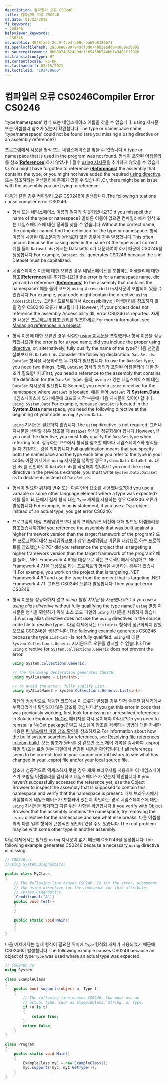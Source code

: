 ```yaml
---
description: 컴파일러 오류 CS0246
title: 컴파일러 오류 CS0246
ms.date: 01/23/2018
f1_keywords:
- CS0246
helpviewer_keywords:
- CS0246
ms.assetid: 4948fae2-2cc0-4ce4-b98c-ea69a8120b71
ms.openlocfilehash: 2a50ee8799794dcf0d074bb2eadd94c06962b892
ms.sourcegitcommit: 0bb8074d524e0dcf165430b744bb143461f17026
ms.translationtype: HT
ms.contentlocale: ko-KR
ms.lasthandoff: 03/15/2021
ms.locfileid: "103479660"
---
```

# <a name="compiler-error-cs0246"></a><span data-ttu-id="6d561-103">컴파일러 오류 CS0246</span><span class="sxs-lookup"><span data-stu-id="6d561-103">Compiler Error CS0246</span></span>

<span data-ttu-id="6d561-104">'type/namespace' 형식 또는 네임스페이스 이름을 찾을 수 없습니다. using 지시문 또는 어셈블리 참조가 있는지 확인합니다.</span><span class="sxs-lookup"><span data-stu-id="6d561-104">The type or namespace name 'type/namespace' could not be found (are you missing a using directive or an assembly reference?)</span></span>  
  
<span data-ttu-id="6d561-105">프로그램에서 사용된 형식 또는 네임스페이스를 찾을 수 없습니다.</span><span class="sxs-lookup"><span data-stu-id="6d561-105">A type or namespace that is used in the program was not found.</span></span> <span data-ttu-id="6d561-106">형식이 포함된 어셈블리를 참조([**References**](../compiler-options/inputs.md#references))하지 않았거나 필수 [using 지시문](../keywords/using-directive.md)을 추가하지 않았을 수 있습니다.</span><span class="sxs-lookup"><span data-stu-id="6d561-106">You might have forgotten to reference ([**References**](../compiler-options/inputs.md#references)) the assembly that contains the type, or you might not have added the required [using directive](../keywords/using-directive.md).</span></span>  <span data-ttu-id="6d561-107">또는 참조하려는 어셈블리에 문제가 있을 수 있습니다.</span><span class="sxs-lookup"><span data-stu-id="6d561-107">Or, there might be an issue with the assembly you are trying to reference.</span></span>  
  
<span data-ttu-id="6d561-108">다음과 같은 경우 컴파일러 오류 CS0246이 발생합니다.</span><span class="sxs-lookup"><span data-stu-id="6d561-108">The following situations cause compiler error CS0246.</span></span>  
  
- <span data-ttu-id="6d561-109">형식 또는 네임스페이스 이름의 철자가 잘못되었나요?</span><span class="sxs-lookup"><span data-stu-id="6d561-109">Did you misspell the name of the type or namespace?</span></span> <span data-ttu-id="6d561-110">올바른 이름이 없으면 컴파일러에서 형식 또는 네임스페이스에 대한 정의를 찾을 수 없습니다.</span><span class="sxs-lookup"><span data-stu-id="6d561-110">Without the correct name, the compiler cannot find the definition for the type or namespace.</span></span> <span data-ttu-id="6d561-111">형식 이름에 사용된 대/소문자가 올바르지 않은 경우에 자주 발생합니다.</span><span class="sxs-lookup"><span data-stu-id="6d561-111">This often occurs because the casing used in the name of the type is not correct.</span></span> <span data-ttu-id="6d561-112">예를 들어 `Dataset ds;`에서는 Dataset의 s가 대문자여야 하기 때문에 CS0246을 생성합니다.</span><span class="sxs-lookup"><span data-stu-id="6d561-112">For example, `Dataset ds;` generates CS0246 because the s in Dataset must be capitalized.</span></span>  
  
- <span data-ttu-id="6d561-113">네임스페이스 이름에 대한 오류인 경우 네임스페이스를 포함하는 어셈블리에 대한 참조([**References**](../compiler-options/inputs.md#references))를 추가했나요?</span><span class="sxs-lookup"><span data-stu-id="6d561-113">If the error is for a namespace name, did you add a reference ([**References**](../compiler-options/inputs.md#references)) to the assembly that contains the namespace?</span></span> <span data-ttu-id="6d561-114">예를 들어 코드에 `using Accessibility`지시문이 포함되어 있을 수 있습니다.</span><span class="sxs-lookup"><span data-stu-id="6d561-114">For example, your code might contain the directive `using Accessibility`.</span></span> <span data-ttu-id="6d561-115">그러나 프로젝트에서 Accessibility.dll 어셈블리를 참조하지 않을 경우 CS0246 오류가 보고됩니다.</span><span class="sxs-lookup"><span data-stu-id="6d561-115">However, if your project does not reference the assembly Accessibility.dll, error CS0246 is reported.</span></span> <span data-ttu-id="6d561-116">자세한 내용은 [프로젝트의 참조 관리](/visualstudio/ide/managing-references-in-a-project)를 참조하세요.</span><span class="sxs-lookup"><span data-stu-id="6d561-116">For more information, see [Managing references in a project](/visualstudio/ide/managing-references-in-a-project)</span></span>  
  
- <span data-ttu-id="6d561-117">형식 이름에 대한 오류인 경우 적절한 [using 지시문](../keywords/using-directive.md)을 포함했거나 형식 이름을 정규화했나요?</span><span class="sxs-lookup"><span data-stu-id="6d561-117">If the error is for a type name, did you include the proper [using directive](../keywords/using-directive.md), or, alternatively, fully qualify the name of the type?</span></span> <span data-ttu-id="6d561-118">다음 선언을 살펴보세요. `DataSet ds`.</span><span class="sxs-lookup"><span data-stu-id="6d561-118">Consider the following declaration: `DataSet ds`.</span></span> <span data-ttu-id="6d561-119">`DataSet` 형식을 사용하려면 두 가지가 필요합니다.</span><span class="sxs-lookup"><span data-stu-id="6d561-119">To use the `DataSet` type, you need two things.</span></span> <span data-ttu-id="6d561-120">첫째, `DataSet` 형식의 정의가 포함된 어셈블리에 대한 참조가 필요합니다.</span><span class="sxs-lookup"><span data-stu-id="6d561-120">First, you need a reference to the assembly that contains the definition for the `DataSet` type.</span></span> <span data-ttu-id="6d561-121">둘째, `using` 가 있는 네임스페이스에 대한 `DataSet` 지시문이 필요합니다.</span><span class="sxs-lookup"><span data-stu-id="6d561-121">Second, you need a `using` directive for the namespace where `DataSet` is located.</span></span> <span data-ttu-id="6d561-122">예를 들어 `DataSet` 가 **System.Data** 네임스페이스에 있기 때문에 코드의 시작 부분에 다음 지시문이 있어야 합니다. `using System.Data`.</span><span class="sxs-lookup"><span data-stu-id="6d561-122">For example, because `DataSet` is located in the **System.Data** namespace, you need the following directive at the beginning of your code: `using System.Data`.</span></span>  
  
     <span data-ttu-id="6d561-123">`using` 지시문은 필요하지 않습니다.</span><span class="sxs-lookup"><span data-stu-id="6d561-123">The `using` directive is not required.</span></span> <span data-ttu-id="6d561-124">그러나 지시문을 생략할 경우 참조할 때 `DataSet` 형식을 정규화해야 합니다.</span><span class="sxs-lookup"><span data-stu-id="6d561-124">However, if you omit the directive, you must fully qualify the `DataSet` type when referring to it.</span></span> <span data-ttu-id="6d561-125">정규화는 코드에서 형식을 참조할 때마다 네임스페이스와 형식을 둘 다 지정하는 것을 의미합니다.</span><span class="sxs-lookup"><span data-stu-id="6d561-125">Full qualification means that you specify both the namespace and the type each time you refer to the type in your code.</span></span> <span data-ttu-id="6d561-126">이전 예제에서 `using` 지시문을 생략할 경우 `System.Data.DataSet ds` 대신 `ds` 를 선언하도록 `DataSet ds`를 작성해야 합니다.</span><span class="sxs-lookup"><span data-stu-id="6d561-126">If you omit the `using` directive in the previous example, you must write `System.Data.DataSet ds` to declare `ds` instead of `DataSet ds`.</span></span>  
  
- <span data-ttu-id="6d561-127">형식이 필요한 위치에 변수 또는 다른 언어 요소를 사용했나요?</span><span class="sxs-lookup"><span data-stu-id="6d561-127">Did you use a variable or some other language element where a type was expected?</span></span> <span data-ttu-id="6d561-128">예를 들어 **is** 문에서 실제 형식 대신 `Type` 개체를 사용하는 경우 CS0246 오류가 발생합니다.</span><span class="sxs-lookup"><span data-stu-id="6d561-128">For example, in an **is** statement, if you use a `Type` object instead of an actual type, you get error CS0246.</span></span>  

- <span data-ttu-id="6d561-129">프로그램의 대상 프레임워크보다 상위 프레임워크 버전에 대해 빌드된 어셈블리를 참조했습니까?</span><span class="sxs-lookup"><span data-stu-id="6d561-129">Did you reference the assembly that was built against a higher framework version than the target framework of the program?</span></span> <span data-ttu-id="6d561-130">또는 프로그램의 대상 프레임워크보다 상위 프레임워크 버전을 대상으로 하는 프로젝트를 참조했습니까?</span><span class="sxs-lookup"><span data-stu-id="6d561-130">Or did you reference the project that is targeting a higher framework version than the target framework of the program?</span></span> <span data-ttu-id="6d561-131">예를 들어, .NET Framework 4.6.1을 대상으로 하는 프로젝트에서 작업하고 .NET Framework 4.7.1을 대상으로 하는 프로젝트의 형식을 사용하는 경우가 있습니다.</span><span class="sxs-lookup"><span data-stu-id="6d561-131">For example, you work on the project that is targeting .NET Framework 4.6.1 and use the type from the project that is targeting .NET Framework 4.7.1.</span></span> <span data-ttu-id="6d561-132">그러면 CS0246 오류가 발생합니다.</span><span class="sxs-lookup"><span data-stu-id="6d561-132">Then you get error CS0246.</span></span>
  
- <span data-ttu-id="6d561-133">형식 이름을 정규화하지 않고 *using 별칭 지시문* 을 사용했나요?</span><span class="sxs-lookup"><span data-stu-id="6d561-133">Did you use a *using alias directive* without fully qualifying the type name?</span></span> <span data-ttu-id="6d561-134">`using` 별칭 지시문은 형식을 확인하기 위해 소스 코드 파일의 `using` 지시문을 사용하지 않습니다.</span><span class="sxs-lookup"><span data-stu-id="6d561-134">A `using` alias directive does not use the `using` directives in the source code file to resolve types.</span></span> <span data-ttu-id="6d561-135">다음 예제에서는 `List<int>` 형식이 정규화되지 않았으므로 CS0246을 생성합니다.</span><span class="sxs-lookup"><span data-stu-id="6d561-135">The following example generates CS0246 because the type `List<int>` is not fully qualified.</span></span> <span data-ttu-id="6d561-136">`using` 에 대한 `System.Collections.Generic` 지시문으로 오류를 방지할 수 없습니다.</span><span class="sxs-lookup"><span data-stu-id="6d561-136">The `using` directive for `System.Collections.Generic` does not prevent the error.</span></span>  
  
    ```csharp  
    using System.Collections.Generic;  
  
    // The following declaration generates CS0246.  
    using myAliasName = List<int>;
  
    // To avoid the error, fully qualify List.  
    using myAliasName2 = System.Collections.Generic.List<int>;  
    ```  
  
     <span data-ttu-id="6d561-137">이전에 정상적으로 작동한 코드에서 이 오류가 발생할 경우 먼저 솔루션 탐색기에서 누락되었거나 확인되지 않은 참조를 찾습니다.</span><span class="sxs-lookup"><span data-stu-id="6d561-137">If you get this error in code that was previously working, first look for missing or unresolved references in Solution Explorer.</span></span> <span data-ttu-id="6d561-138">[NuGet](https://www.nuget.org/) 패키지를 다시 설치해야 하나요?</span><span class="sxs-lookup"><span data-stu-id="6d561-138">Do you need to reinstall a [NuGet](https://www.nuget.org/) package?</span></span> <span data-ttu-id="6d561-139">빌드 시스템이 참조를 검색하는 방법에 대한 자세한 내용은 [팀 빌드에서 파일 참조 확인](/archive/blogs/manishagarwal/resolving-file-references-in-team-build-part-2)을 참조하세요.</span><span class="sxs-lookup"><span data-stu-id="6d561-139">For information about how the build system searches for references, see [Resolving file references in team build](/archive/blogs/manishagarwal/resolving-file-references-in-team-build-part-2).</span></span> <span data-ttu-id="6d561-140">모든 참조가 올바른 것 같으면 소스 제어 기록을 검사하여 .csproj 파일 및/또는 로컬 원본 파일에서 변경된 내용을 확인합니다.</span><span class="sxs-lookup"><span data-stu-id="6d561-140">If all references seem to be correct, look in your source control history to see what has changed in your .csproj file and/or your local source file.</span></span>  
  
     <span data-ttu-id="6d561-141">참조에 성공적으로 액세스하지 못한 경우 개체 브라우저를 사용하여 이 네임스페이스가 포함될 어셈블리를 검사하고 네임스페이스가 있는지 확인합니다.</span><span class="sxs-lookup"><span data-stu-id="6d561-141">If you haven’t successfully accessed the reference yet, use the Object Browser to inspect the assembly that is supposed to contain this namespace and verify that the namespace is present.</span></span> <span data-ttu-id="6d561-142">개체 브라우저에서 어셈블리에 네임스페이스가 포함되어 있는지 확인하는 경우 네임스페이스에 대한 `using` 지시문을 제거하고 다른 위반 사항을 확인합니다.</span><span class="sxs-lookup"><span data-stu-id="6d561-142">If you verify with Object Browser that the assembly contains the namespace, try removing the `using` directive for the namespace and see what else breaks.</span></span> <span data-ttu-id="6d561-143">다른 어셈블리의 다른 일부 형식에 근본적인 원인이 있을 수도 있습니다.</span><span class="sxs-lookup"><span data-stu-id="6d561-143">The root problem may be with some other type in another assembly.</span></span>  
  
<span data-ttu-id="6d561-144">다음 예제에서는 필요한 `using` 지시문이 없기 때문에 CS0246을 생성합니다.</span><span class="sxs-lookup"><span data-stu-id="6d561-144">The following example generates CS0246 because a necessary `using` directive is missing.</span></span>  
  
```csharp  
// CS0246.cs  
//using System.Diagnostics;  
  
public class MyClass  
{  
    // The following line causes CS0246. To fix the error, uncomment  
    // the using directive for the namespace for this attribute,  
    // System.Diagnostics.  
    [Conditional("A")]  
    public void Test()  
    {  
    }  
  
    public static void Main()  
    {  
    }  
}  
```  
  
<span data-ttu-id="6d561-145">다음 예제에서는 실제 형식이 필요한 위치에 `Type` 형식의 개체가 사용되었기 때문에 CS0246이 발생합니다.</span><span class="sxs-lookup"><span data-stu-id="6d561-145">The following example causes CS0246 because an object of type `Type` was used where an actual type was expected.</span></span>  
  
```csharp  
// CS0246b.cs  
using System;  
  
class ExampleClass  
{  
    public bool supports(object o, Type t)  
    {  
        // The following line causes CS0246. You must use an  
        // actual type, such as ExampleClass, String, or Type.  
        if (o is t)  
        {  
            return true;  
        }  
        return false;  
    }  
}  
  
class Program  
{  
    public static void Main()  
    {  
        ExampleClass myC = new ExampleClass();  
        myC.supports(myC, myC.GetType());  
    }  
}  
```
